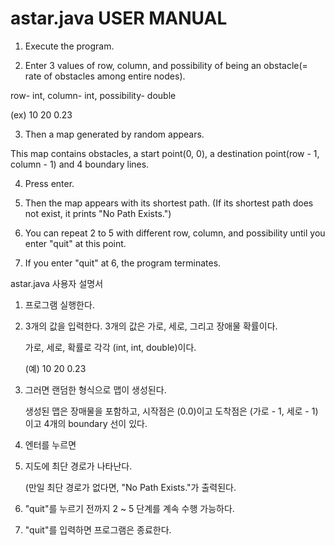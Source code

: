 astar.java USER MANUAL
================

1. Execute the program.

2. Enter 3 values of row, column, and possibility of being an obstacle(= rate of obstacles among entire nodes).

  row- int, column- int, possibility- double

  (ex) 10 20 0.23

3. Then a map generated by random appears.

  This map contains obstacles, a start point(0, 0), a destination point(row - 1, column - 1) and 4 boundary lines.

4. Press enter.

5. Then the map appears with its shortest path.
(If its shortest path does not exist, it prints "No Path Exists.")

6. You can repeat 2 to 5 with different row, column, and possibility until you enter "quit" at this point.

7. If you enter "quit" at 6, the program terminates.

astar.java 사용자 설명서

1. 프로그램 실행한다.

2. 3개의 값을 입력한다. 3개의 값은 가로, 세로, 그리고 장애물 확률이다.

    가로, 세로, 확률로 각각 (int, int, double)이다.
    
    (예) 10 20 0.23

3. 그러면 랜덤한 형식으로 맵이 생성된다.

    생성된 맵은 장매물을 포함하고, 시작점은 (0.0)이고 도착점은 (가로 - 1, 세로 - 1) 이고 4개의 boundary 선이 있다.
    
4. 엔터를 누르면

5. 지도에 최단 경로가 나타난다.

    (만일 최단 경로가 없다면, "No Path Exists."가 출력된다.
    
6. "quit"를 누르기 전까지 2 ~ 5 단계를 계속 수행 가능하다.

7. "quit"를 입력하면 프로그램은 종료한다.
